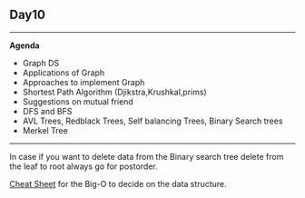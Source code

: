 ## Day10

---

**Agenda**
- Graph DS
- Applications of Graph
- Approaches to implement Graph
- Shortest Path Algorithm (Djikstra,Krushkal,prims)
- Suggestions on mutual friend
- DFS and BFS
- AVL Trees, Redblack Trees, Self balancing Trees, Binary Search trees
- Merkel Tree
---

In case if you want to delete data from the Binary search tree delete from the leaf to root always go for postorder.

[Cheat Sheet](https://www.bigocheatsheet.com/) for the Big-O to decide on the data structure.
